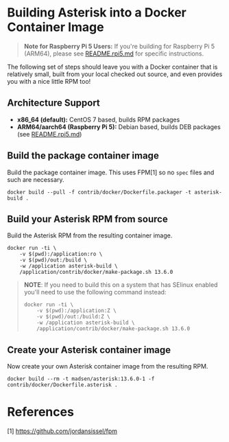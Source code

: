 # Building Asterisk into a Docker Container Image

> **Note for Raspberry Pi 5 Users:** If you're building for Raspberry Pi 5 (ARM64), please see [README.rpi5.md](README.rpi5.md) for specific instructions.

The following set of steps should leave you with a Docker container that
is relatively small, built from your local checked out source, and even
provides you with a nice little RPM too!

## Architecture Support

- **x86_64 (default):** CentOS 7 based, builds RPM packages
- **ARM64/aarch64 (Raspberry Pi 5):** Debian based, builds DEB packages (see [README.rpi5.md](README.rpi5.md))

## Build the package container image
Build the package container image. This uses FPM[1] so no `spec` files and
such are necessary.
```
docker build --pull -f contrib/docker/Dockerfile.packager -t asterisk-build .
```

## Build your Asterisk RPM from source
Build the Asterisk RPM from the resulting container image.
```
docker run -ti \
    -v $(pwd):/application:ro \
    -v $(pwd)/out:/build \
    -w /application asterisk-build \
    /application/contrib/docker/make-package.sh 13.6.0
```
> **NOTE**: If you need to build this on a system that has SElinux enabled
> you'll need to use the following command instead:
> ```
> docker run -ti \
>     -v $(pwd):/application:Z \
>     -v $(pwd)/out:/build:Z \
>     -w /application asterisk-build \
>     /application/contrib/docker/make-package.sh 13.6.0
> ```

## Create your Asterisk container image
Now create your own Asterisk container image from the resulting RPM.
```
docker build --rm -t madsen/asterisk:13.6.0-1 -f contrib/docker/Dockerfile.asterisk .
```

# References
[1] https://github.com/jordansissel/fpm
